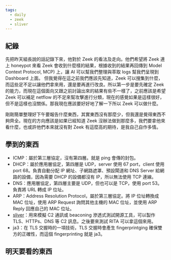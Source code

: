 ```yaml
---
tags:
  - daily
  - zeek
  - sliver
---
```

## 紀錄
先把昨天組長說的話記錄下來，他對於 Zeek 的看法及走向。他們希望將 Zeek 連上 honeypot 來看 Zeek 會收到什麼樣的結果，根據收到的結果再回傳到 Model Context Protocol, MCP) 上，讓 AI 可以幫我們整理與萃取 logs 幫我們呈現到 Dashboard 上面。
但我覺得在這之前我們應該先知道，Zeek 可以搜集到什麼，而這些足不足以讓他們拿來用，還是要再進行改良。所以第一步是要先確定 Zeek 的能力，而現在這個面向又跟之前討論出來的結果有些不一樣了，之前應該是希望 Zeek 可以補足 netflow 的不足來幫攻擊進行分類，現在的感覺如果是這樣很好，但不是這樣也沒關係。那我現在應該要好好地了解一下所以 Zeek 可以做什麼。

剛剛簡單整理好下午要報告什麼東西，其實東西沒有那麼少，但我還是覺得東西不夠齊全。現在的方向應該是如果已經知道 Zeek 沒辦法做到那麼多，我們要拿他來看什麼，也或許他們本來就沒有對 Zeek 有這麼高的期待，是我自己自作多情。
## 學到的東西
- ICMP：屬於第三層協定，沒有第四層。就是 ping 會傳的封包。
- DHCP：屬於應用層協定，第四層是 UDP，server 使用 67 port，client 使用 port 68。負責自動分配 IP 網址、子網路遮罩、預設閘道和 DNS Server 給網路的設備，因為需要 DHCP 的設備都沒有 IP，所以無法使用 TCP 連線。
- DNS：應用層協定，第四層主要是 UDP，但也可以是 TCP，使用 port 53。負責將 URL 轉成 IP 位址。
- ARP：Address Resolution Protocol，屬於第三層協定。將 IP 位址轉換成 MAC 位址，使用 ARP Request 詢問其他主機的 MAC 位址，並使用 ARP Reply 回應自己的 MAC 位址。
- [sliver](https://github.com/BishopFox/sliver/)：用來模擬 C2 通訊或 beaconing 滲透式測試開源工具，可以製作 TLS、HTTPs、DNS 等 C2 訊息。之後要來測試 RITA 可以拿這個來用。
- ja3：在 TLS 交握時的一項技術，TLS 交握時會產生 fingerprintging 確保雙方的正確性，而這個 fingerprinting 就是 ja3。
## 明天要看的東西
